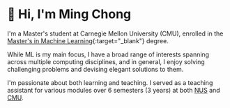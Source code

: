 # 👋 Hi, I'm Ming Chong

I'm a Master's student at Carnegie Mellon University (CMU), enrolled in the [Master's in Machine Learning](https://www.ml.cmu.edu/academics/primary-ms-machine-learning-masters.html){:target="_blank"} degree. 

While ML is my main focus, I have a broad range of interests spanning across multiple computing disciplines, and in general, I enjoy solving challenging problems and devising elegant solutions to them.

I'm passionate about both learning and teaching. I served as a teaching assistant for various modules over 6 semesters (3 years) at both [NUS](experience.html#teaching-assistant-1) and [CMU](experience.html#teaching-assistant-2).
